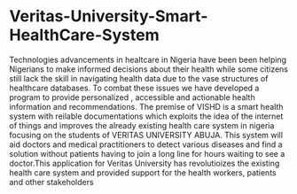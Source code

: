 # Veritas-University-Smart-HealthCare-System

Technologies advancements in healtcare in Nigeria have been been helping Nigerians to make informed decisions about their health while some citizens still lack the skill in navigating health data due to the vase structures of healthcare databases. To combat these issues we have developed a program to provide personalized , accessible and actionable health information and recommendations.
The premise of VISHD is a smart health system with reilable documentations which exploits the idea of the internet of things and improves the already existing health care system in nigeria focusing on the students of VERITAS UNIVERSITY ABUJA.
This system will aid doctors and medical practitioners to detect various diseases and find a solution without patients having to join a long line for hours waiting to see a doctor.This application for Veritas University has revolutioizes the existing health care system and provided support for the health workers, patients and other stakeholders
